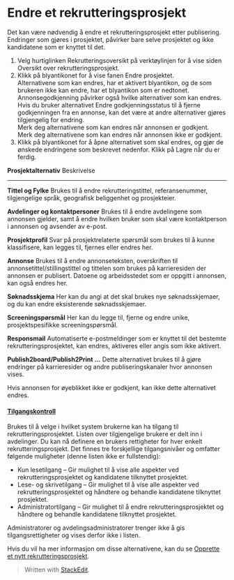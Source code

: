 # Endre et rekrutteringsprosjekt

Det kan være nødvendig å endre et rekrutteringsprosjekt etter publisering. Endringer som gjøres i prosjektet, påvirker bare selve prosjektet og ikke kandidatene som er knyttet til det.

1.  Velg hurtiglinken  Rekrutteringsoversikt  på  verktøylinjen  for å vise siden  Oversikt over rekrutteringsprosjekt.
2.  Klikk på blyantikonet for å vise fanen  Endre prosjektet.  
    Alternativene som kan endres, har et aktivert blyantikon, og de som brukeren ikke kan endre, har et blyantikon som er nedtonet. Annonsegodkjenning påvirker også hvilke alternativer som kan endres. Hvis du bruker alternativet  Endre godkjenningsstatus  til å fjerne godkjenningen fra en annonse, kan det være at andre alternativer gjøres tilgjengelig for endring.  
    Merk deg alternativene som kan endres når annonsen er godkjent.  
    Merk deg alternativene som kan endres når annonsen ikke er godkjent.
3.  Klikk på blyantikonet for å åpne alternativet som skal endres, og gjør de ønskede endringene som beskrevet nedenfor. Klikk på  Lagre  når du er ferdig.

**Prosjektalternativ**
Beskrivelse
***
**Tittel og Fylke**
Brukes til å endre rekrutteringstittel, referansenummer, tilgjengelige språk, geografisk beliggenhet og prosjekteier.

**Avdelinger og kontaktpersoner**
Brukes til å endre avdelingene som annonsen gjelder, samt å endre hvilken bruker som skal være kontaktperson i annonsen og avsender av e-post.

**Prosjektprofil**
Svar på prosjektrelaterte spørsmål som brukes til å kunne klassifisere, kan legges til, fjernes eller endres her.

**Annonse**
Brukes til å endre annonseteksten, overskriften til annonsetittel/stillingstittel og tittelen som brukes på karrieresiden der annonsen er publisert. Datoene og arbeidsstedet som er oppgitt i annonsen, kan også endres her.

**Søknadsskjema**
Her kan du angi at det skal brukes nye søknadsskjemaer, og du kan endre eksisterende søknadsskjemaer.

**Screeningspørsmål**
Her kan du legge til, fjerne og endre unike, prosjektspesifikke screeningspørsmål.

**Responsmail**
Automatiserte e-postmeldinger som er knyttet til det bestemte rekrutteringsprosjektet, kan endres, aktiveres eller angis som ikke aktivert.

**Publish2board/Publish2Print ...**
Dette alternativet brukes til å gjøre endringer på karrieresider og andre publiseringskanaler hvor annonsen vises.

Hvis annonsen for øyeblikket ikke er godkjent, kan ikke dette alternativet endres.

#### [Tilgangskontroll](../faq/who_has_access_to_a_vacancy.htm)
Brukes til å velge i hvilket system brukerne kan ha tilgang til rekrutteringsprosjektet. Listen over tilgjengelige brukere er delt inn i avdelinger. Du kan nå definere en brukers rettigheter for hver enkelt rekrutteringsprosjekt. Det finnes tre forskjellige tilgangsnivåer og omfatter følgende muligheter (denne listen ikke er fullstendig):

-   Kun lesetilgang – Gir mulighet til å vise alle aspekter ved rekrutteringsprosjektet og kandidatene tilknyttet prosjektet.
-   Lese- og skrivetilgang – Gir mulighet til å vise alle aspekter ved rekrutteringsprosjektet og håndtere og behandle kandidatene tilknyttet prosjektet.
-   Administratortilgang – Gir mulighet til å endre rekrutteringsprosjektet og håndtere og behandle kandidatene tilknyttet prosjektet.

Administratorer og avdelingsadministratorer trenger ikke å gis tilgangsrettigheter og vises derfor ikke i listen.

Hvis du vil ha mer informasjon om disse alternativene, kan du se  [Opprette et nytt rekrutteringsprosjekt](../getting-started/creating_a_new_vacancy.htm).


> Written with [StackEdit](https://stackedit.io/).
<!--stackedit_data:
eyJoaXN0b3J5IjpbLTE0NzU1MTkyNDQsLTIyNTE2NzU0OCwtNT
IyNTQwOTA2LDczMDk5ODExNl19
-->